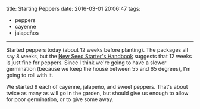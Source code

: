 title: Starting Peppers
date: 2016-03-01 20:06:47
tags:
  - peppers
  - cayenne
  - jalapeños
---

Started peppers today (about 12 weeks before planting). The packages all say 8
weeks, but the
[New Seed Starter's Handbook](http://www.amazon.com/gp/product/0878577521/ref=as_li_qf_sp_asin_il_tl?ie=UTF8&camp=1789&creative=9325&creativeASIN=0878577521&linkCode=as2&tag=bobseclectibo-20&linkId=FDULGS62L5HLCH6T)
suggests that 12 weeks is just fine for peppers. Since I think we're going to
have a slower germination (because we keep the house between 55 and 65 degrees),
I'm going to roll with it.

We started 9 each of cayenne, jalapeño, and sweet peppers. That's about twice as
many as will go in the garden, but should give us enough to allow for poor
germination, or to give some away.

